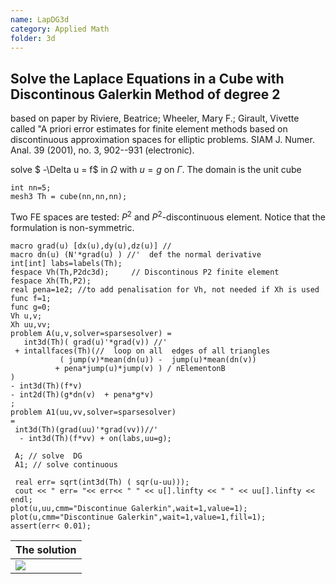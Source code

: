 ```yaml
---
name: LapDG3d
category: Applied Math
folder: 3d
---
```


## Solve the Laplace Equations in a Cube with Discontinous Galerkin Method of degree 2

based on paper by Riviere, Beatrice; Wheeler, Mary F.; Girault, Vivette
called "A priori error estimates for finite element methods based on discontinuous approximation spaces for elliptic problems. SIAM J. Numer. Anal. 39 (2001), no. 3, 902--931 (electronic).

solve $ -\Delta u = f$ in $\Omega$ with $u= g$ on $\Gamma$.
The domain is the unit cube
~~~freefem
int nn=5;
mesh3 Th = cube(nn,nn,nn);
~~~
Two FE spaces are tested: $P^2$ and $P^2$-discontinuous element.  Notice that the formulation is non-symmetric.
~~~freefem
macro grad(u) [dx(u),dy(u),dz(u)] //
macro dn(u) (N'*grad(u) ) //'  def the normal derivative
int[int] labs=labels(Th);
fespace Vh(Th,P2dc3d);     // Discontinous P2 finite element
fespace Xh(Th,P2);
real pena=1e2; //to add penalisation for Vh, not needed if Xh is used
func f=1;
func g=0;
Vh u,v;
Xh uu,vv;
problem A(u,v,solver=sparsesolver) = 
   int3d(Th)( grad(u)'*grad(v)) //'
 + intallfaces(Th)(//  loop on all  edges of all triangles
           ( jump(v)*mean(dn(u)) -  jump(u)*mean(dn(v)) 
          + pena*jump(u)*jump(v) ) / nElementonB 
)
- int3d(Th)(f*v) 
- int2d(Th)(g*dn(v)  + pena*g*v) 
;
problem A1(uu,vv,solver=sparsesolver) 
= 
 int3d(Th)(grad(uu)'*grad(vv))//'
  - int3d(Th)(f*vv) + on(labs,uu=g);
 
 A; // solve  DG
 A1; // solve continuous

 real err= sqrt(int3d(Th) ( sqr(u-uu)));
 cout << " err= "<< err<< " " << u[].linfty << " " << uu[].linfty << endl; 
plot(u,uu,cmm="Discontinue Galerkin",wait=1,value=1);
plot(u,cmm="Discontinue Galerkin",wait=1,value=1,fill=1);
assert(err< 0.01);
~~~

| The solution           |
|------------------------|
|![][_solution]          |

[_solution]: https://raw.githubusercontent.com/phtournier/ffmdtest/refs/heads/main/figures/3d/LapDG3d/solution.png
